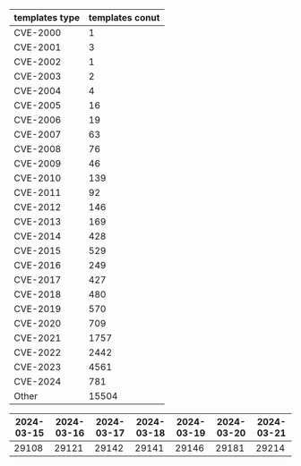 | templates type | templates conut | 
| --- | --- | 
| CVE-2000 | 1 |
| CVE-2001 | 3 |
| CVE-2002 | 1 |
| CVE-2003 | 2 |
| CVE-2004 | 4 |
| CVE-2005 | 16 |
| CVE-2006 | 19 |
| CVE-2007 | 63 |
| CVE-2008 | 76 |
| CVE-2009 | 46 |
| CVE-2010 | 139 |
| CVE-2011 | 92 |
| CVE-2012 | 146 |
| CVE-2013 | 169 |
| CVE-2014 | 428 |
| CVE-2015 | 529 |
| CVE-2016 | 249 |
| CVE-2017 | 427 |
| CVE-2018 | 480 |
| CVE-2019 | 570 |
| CVE-2020 | 709 |
| CVE-2021 | 1757 |
| CVE-2022 | 2442 |
| CVE-2023 | 4561 |
| CVE-2024 | 781 |
| Other | 15504 |


|2024-03-15 | 2024-03-16 | 2024-03-17 | 2024-03-18 | 2024-03-19 | 2024-03-20 | 2024-03-21|
|--- | ------ | ------ | ------ | ------ | ------ | ---|
|29108 | 29121 | 29142 | 29141 | 29146 | 29181 | 29214|
